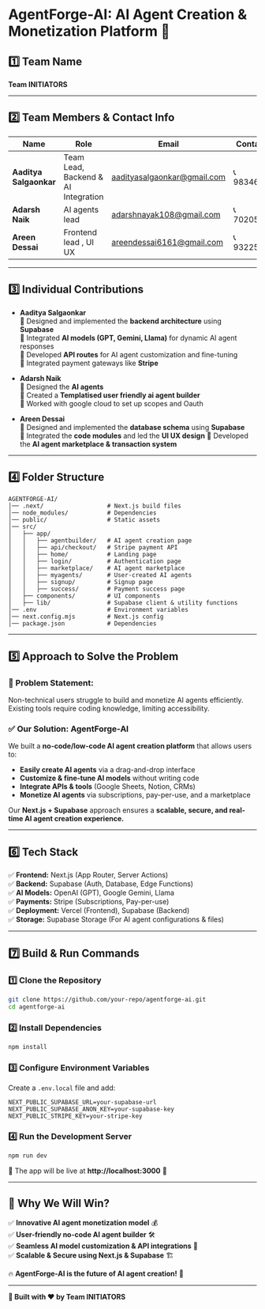 # **AgentForge-AI: AI Agent Creation & Monetization Platform** 🚀  

## **1️⃣ Team Name**  
**Team INITIATORS**  

---

## **2️⃣ Team Members & Contact Info**  

| Name               | Role                         | Email                        | Contact No.    |
|--------------------|----------------------------|------------------------------|---------------|
| **Aaditya Salgaonkar** | Team Lead, Backend & AI Integration | aadityasalgaonkar@gmail.com | 📞 9834696195 |
| **Adarsh Naik**     | AI agents lead| adarshnayak108@gmail.com     | 📞 7020515434 |
| **Areen Dessai**    | Frontend lead , UI UX    | areendessai6161@gmail.com    | 📞 9322578406 |

---

## **3️⃣ Individual Contributions**  

- **Aaditya Salgaonkar**  
  🔹 Designed and implemented the **backend architecture** using **Supabase**  
  🔹 Integrated **AI models (GPT, Gemini, Llama)** for dynamic AI agent responses  
  🔹 Developed **API routes** for AI agent customization and fine-tuning  
  🔹 Integrated payment gateways like **Stripe**  

- **Adarsh Naik**  
  🔹 Designed the **AI agents**   
  🔹 Created a **Templatised user friendly ai agent builder**  
  🔹 Worked with google cloud to set up scopes and Oauth  

- **Areen Dessai**  
  🔹 Designed and implemented the **database schema** using **Supabase**  
  🔹 Integrated the **code modules** and led the **UI UX design** 
  🔹 Developed the **AI agent marketplace & transaction system**  

---

## **4️⃣ Folder Structure**  

```
AGENTFORGE-AI/
│── .next/                  # Next.js build files
│── node_modules/           # Dependencies
│── public/                 # Static assets
│── src/
│   ├── app/
│   │   ├── agentbuilder/   # AI agent creation page
│   │   ├── api/checkout/   # Stripe payment API
│   │   ├── home/           # Landing page
│   │   ├── login/          # Authentication page
│   │   ├── marketplace/    # AI agent marketplace
│   │   ├── myagents/       # User-created AI agents
│   │   ├── signup/         # Signup page
│   │   ├── success/        # Payment success page
│   ├── components/         # UI components
│   ├── lib/                # Supabase client & utility functions
│── .env                    # Environment variables
│── next.config.mjs         # Next.js config
│── package.json            # Dependencies
```

---

## **5️⃣ Approach to Solve the Problem**  

### **🚨 Problem Statement:**  
Non-technical users struggle to build and monetize AI agents efficiently. Existing tools require coding knowledge, limiting accessibility.

### **✅ Our Solution: AgentForge-AI**  
We built a **no-code/low-code AI agent creation platform** that allows users to:  
- **Easily create AI agents** via a drag-and-drop interface  
- **Customize & fine-tune AI models** without writing code  
- **Integrate APIs & tools** (Google Sheets, Notion, CRMs)  
- **Monetize AI agents** via subscriptions, pay-per-use, and a marketplace  

Our **Next.js + Supabase** approach ensures a **scalable, secure, and real-time AI agent creation experience.**  

---

## **6️⃣ Tech Stack**  

✅ **Frontend:** Next.js (App Router, Server Actions)  
✅ **Backend:** Supabase (Auth, Database, Edge Functions)  
✅ **AI Models:** OpenAI (GPT), Google Gemini, Llama  
✅ **Payments:** Stripe (Subscriptions, Pay-per-use)  
✅ **Deployment:** Vercel (Frontend), Supabase (Backend)  
✅ **Storage:** Supabase Storage (For AI agent configurations & files)  

---

## **7️⃣ Build & Run Commands**  

### **1️⃣ Clone the Repository**
```sh
git clone https://github.com/your-repo/agentforge-ai.git
cd agentforge-ai
```

### **2️⃣ Install Dependencies**
```sh
npm install
```

### **3️⃣ Configure Environment Variables**
Create a `.env.local` file and add:
```env
NEXT_PUBLIC_SUPABASE_URL=your-supabase-url
NEXT_PUBLIC_SUPABASE_ANON_KEY=your-supabase-key
NEXT_PUBLIC_STRIPE_KEY=your-stripe-key
```

### **4️⃣ Run the Development Server**
```sh
npm run dev
```

🔹 The app will be live at **http://localhost:3000** 🎉  

---

## **🎯 Why We Will Win?**  
✅ **Innovative AI agent monetization model** 💰  
✅ **User-friendly no-code AI agent builder** 🛠  
✅ **Seamless AI model customization & API integrations** 🤖  
✅ **Scalable & Secure using Next.js & Supabase** 🏗  

🔥 **AgentForge-AI is the future of AI agent creation!** 🚀  

---
**🚀 Built with ❤️ by Team INITIATORS**
